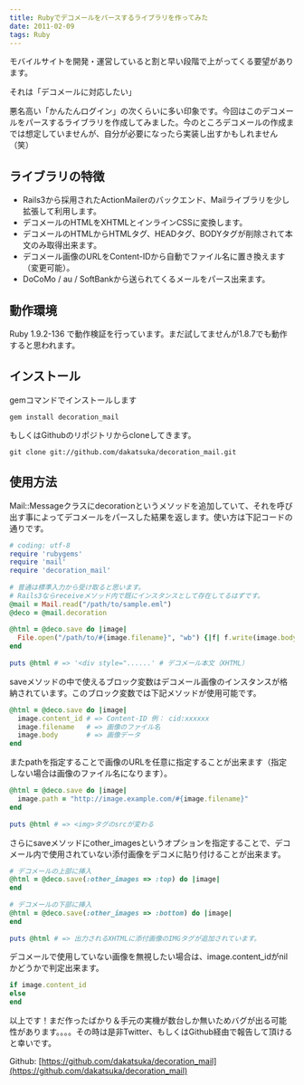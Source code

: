 ```yaml
---
title: Rubyでデコメールをパースするライブラリを作ってみた
date: 2011-02-09
tags: Ruby
---
```


モバイルサイトを開発・運営していると割と早い段階で上がってくる要望があります。

それは「デコメールに対応したい」

悪名高い「かんたんログイン」の次くらいに多い印象です。今回はこのデコメールをパースするライブラリを作成してみました。今のところデコメールの作成までは想定していませんが、自分が必要になったら実装し出すかもしれません（笑）

## ライブラリの特徴

* Rails3から採用されたActionMailerのバックエンド、Mailライブラリを少し拡張して利用します。
* デコメールのHTMLをXHTMLとインラインCSSに変換します。
* デコメールのHTMLからHTMLタグ、HEADタグ、BODYタグが削除されて本文のみ取得出来ます。
* デコメール画像のURLをContent-IDから自動でファイル名に置き換えます（変更可能）。
* DoCoMo / au / SoftBankから送られてくるメールをパース出来ます。

## 動作環境

Ruby 1.9.2-136 で動作検証を行っています。まだ試してませんが1.8.7でも動作すると思われます。

## インストール

gemコマンドでインストールします

```
gem install decoration_mail
```

もしくはGithubのリポジトリからcloneしてきます。

```
git clone git://github.com/dakatsuka/decoration_mail.git
```

## 使用方法

Mail::Messageクラスにdecorationというメソッドを追加していて、それを呼び出す事によってデコメールをパースした結果を返します。使い方は下記コードの通りです。

```ruby
# coding: utf-8
require 'rubygems'
require 'mail'
require 'decoration_mail'
 
# 普通は標準入力から受け取ると思います。
# Rails3ならreceiveメソッド内で既にインスタンスとして存在してるはずです。
@mail = Mail.read("/path/to/sample.eml")
@deco = @mail.decoration
 
@html = @deco.save do |image|
  File.open("/path/to/#{image.filename}", "wb") {|f| f.write(image.body)}
end
 
puts @html # => '<div style="......' # デコメール本文（XHTML）
```

saveメソッドの中で使えるブロック変数はデコメール画像のインスタンスが格納されています。このブロック変数では下記メソッドが使用可能です。

```ruby
@html = @deco.save do |image|
  image.content_id # => Content-ID 例： cid:xxxxxx
  image.filename   # => 画像のファイル名
  image.body       # => 画像データ
end
```

またpathを指定することで画像のURLを任意に指定することが出来ます（指定しない場合は画像のファイル名になります）。

```ruby
@html = @deco.save do |image|
  image.path = "http://image.example.com/#{image.filename}"
end
 
puts @html # => <img>タグのsrcが変わる
```

さらにsaveメソッドにother_imagesというオプションを指定することで、デコメール内で使用されていない添付画像をデコメに貼り付けることが出来ます。

```ruby
# デコメールの上部に挿入
@html = @deco.save(:other_images => :top) do |image|
end
 
# デコメールの下部に挿入
@html = @deco.save(:other_images => :bottom) do |image|
end
 
puts @html # => 出力されるXHTMLに添付画像のIMGタグが追加されています。
```

デコメールで使用していない画像を無視したい場合は、image.content_idがnilかどうかで判定出来ます。

```ruby
if image.content_id
else
end
```

以上です！まだ作ったばかり＆手元の実機が数台しか無いためバグが出る可能性があります。。。。その時は是非Twitter、もしくはGithub経由で報告して頂けると幸いです。

Github: [https://github.com/dakatsuka/decoration_mail](https://github.com/dakatsuka/decoration_mail)
